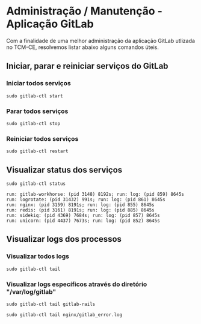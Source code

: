 # Administração / Manutenção - Aplicação GitLab

Com a finalidade de uma melhor administração da aplicação GitLab utlizada no TCM-CE, resolvemos listar abaixo alguns comandos úteis.

## Iniciar, parar e reiniciar serviços do GitLab
### Iniciar todos serviços
`sudo gitlab-ctl start`

### Parar todos serviços
`sudo gitlab-ctl stop`

### Reiniciar todos serviços
`sudo gitlab-ctl restart`

## Visualizar status dos serviços
`sudo gitlab-ctl status`
```
run: gitlab-workhorse: (pid 3148) 8192s; run: log: (pid 859) 8645s
run: logrotate: (pid 31432) 991s; run: log: (pid 861) 8645s
run: nginx: (pid 3159) 8191s; run: log: (pid 855) 8645s
run: redis: (pid 3161) 8191s; run: log: (pid 885) 8645s
run: sidekiq: (pid 4369) 7684s; run: log: (pid 857) 8645s
run: unicorn: (pid 4437) 7673s; run: log: (pid 852) 8645s
```
## Visualizar logs dos processos
### Visualizar todos logs
`sudo gitlab-ctl tail` 

### Visualizar logs específicos através do diretório "/var/log/gitlab"
`sudo gitlab-ctl tail gitlab-rails`

`sudo gitlab-ctl tail nginx/gitlab_error.log`


